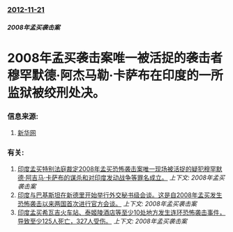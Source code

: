 ### [2012-11-21](/news/2012/11/21/index.md)

##### 2008年孟买袭击案
# 2008年孟买袭击案唯一被活捉的袭击者穆罕默德·阿杰马勒·卡萨布在印度的一所监狱被绞刑处决。




### 信息来源:

1. [新华网](http://news.xinhuanet.com/yzyd/world/20121122/c_113756442.htm)

### 有关:

1. [ 印度孟买特别法庭裁定2008年孟买恐怖袭击案唯一现场被活捉的疑犯穆罕默德·阿吉马·卡萨布的谋杀和对印度发动战争等罪名成立。](/news/2010/05/3/印度孟买特别法庭裁定2008年孟买恐怖袭击案唯一现场被活捉的疑犯穆罕默德-阿吉马-卡萨布的谋杀和对印度发动战争等罪名成.md) _上下文: 2008年孟买袭击案_
2. [ 印度与巴基斯坦在新德里开始举行外交秘书级会谈。这是自2008年孟买发生恐怖袭击以来两国首次进行官方会谈。](/news/2010/02/25/印度与巴基斯坦在新德里开始举行外交秘书级会谈-这是自2008年孟买发生恐怖袭击以来两国首次进行官方会谈.md) _上下文: 2008年孟买袭击案_
3. [印度孟买希瓦吉火车站、泰姬陵酒店等至少10处地方发生连环恐怖袭击事件，导致至少125人死亡，327人受伤。](/news/2008/11/26/印度孟买希瓦吉火车站-泰姬陵酒店等至少10处地方发生连环恐怖袭击事件-导致至少125人死亡-327人受伤.md) _上下文: 2008年孟买袭击案_
